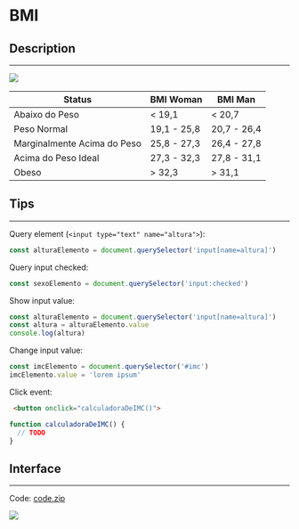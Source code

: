 # BMI

## Description
---

![](assets/bmi.svg)

| Status | BMI Woman | BMI Man |
|-|-|-|
| Abaixo do Peso | < 19,1 | < 20,7 |
| Peso Normal | 19,1 - 25,8 | 20,7 - 26,4 |
| Marginalmente Acima do Peso | 25,8 - 27,3 | 26,4 - 27,8 |
| Acima do Peso Ideal | 27,3 - 32,3 | 27,8 - 31,1 |
| Obeso | > 32,3 | > 31,1 |

## Tips
---

Query element (`<input type="text" name="altura">`):
```js
const alturaElemento = document.querySelector('input[name=altura]')
```

Query input checked:
```js
const sexoElemento = document.querySelector('input:checked')
```

Show input value:
```js
const alturaElemento = document.querySelector('input[name=altura]')
const altura = alturaElemento.value
console.log(altura)
```

Change input value:
```js
const imcElemento = document.querySelector('#imc')
imcElemento.value = 'lorem ipsum'
```

Click event:
```html
 <button onclick="calculadoraDeIMC()">
```

```js
function calculadoraDeIMC() {
  // TODO
}
```

## Interface
---

Code: [code.zip](code.zip)

![](assets/layout.gif)
